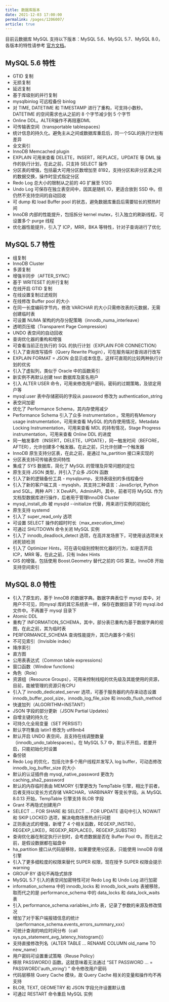 ```yaml
---
title: 数据库版本
date: 2021-12-03 17:00:00
permalink: /pages/1206007/
article: true
---
```



目前云数据库 MySQL 支持以下版本：MySQL 5.6、MySQL 5.7、MySQL 8.0，各版本的特性请参考 [官方文档](https://dev.mysql.com/doc/refman/5.7/en/)。

## MySQL 5.6 特性

- GTID 复制
- 无损复制
- 延迟复制
- 基于库级别的并行复制
- mysqlbinlog 可远程备份 binlog
- 对 TIME, DATETIME 和 TIMESTAMP 进行了重构，可支持小数秒。DATETIME 的空间需求也从之前的 8 个字节减少到 5 个字节
- Online DDL。ALTER操作不再阻塞DML
- 可传输表空间（transportable tablespaces）
- 统计信息的持久化。避免主从之间或数据库重启后，同一个SQL的执行计划有差异
- 全文索引
- InnoDB Memcached plugin
- EXPLAIN 可用来查看 DELETE，INSERT，REPLACE，UPDATE 等 DML 操作的执行计划，在此之前，只支持 SELECT 操作
- 分区表的增强，包括最大可用分区数增加至 8192，支持分区和非分区表之间的数据交换，操作时显式指定分区
- Redo Log 总大小的限制从之前的 4G 扩展至 512G
- Undo Log 可保存在独立表空间中，因其是随机 IO，更适合放到 SSD 中。但仍然不支持空间的自动回收
- 可 dump 和 load Buffer pool 的状态，避免数据库重启后需要较长的预热时间
- InnoDB 内部的性能提升，包括拆分 kernel mutex，引入独立的刷新线程，可设置多个 purge 线程
- 优化器性能提升，引入了 ICP，MRR，BKA 等特性，针对子查询进行了优化

## MySQL 5.7 特性

- 组复制
- InnoDB Cluster
- 多源复制
- 增强半同步（AFTER_SYNC）
- 基于 WRITESET 的并行复制
- 在线开启 GTID 复制
- 在线设置复制过滤规则
- 在线修改 Buffer pool 的大小
- 在同一长度编码字节内，修改 VARCHAR 的大小只需修改表的元数据，无需创建临时表
- 可设置 NUMA 架构的内存分配策略（innodb_numa_interleave）
- 透明页压缩（Transparent Page Compression）
- UNDO 表空间的自动回收
- 查询优化器的重构和增强
- 可查看当前正在执行的 SQL 的执行计划（EXPLAIN FOR CONNECTION）
- 引入了查询改写插件（Query Rewrite Plugin），可在服务端对查询进行改写
- EXPLAIN FORMAT = JSON 会显示成本信息，这样可直观的比较两种执行计划的优劣
- 引入了虚拟列，类似于 Oracle 中的函数索引
- 新实例不再默认创建 test 数据库及匿名用户
- 引入 ALTER USER 命令，可用来修改用户密码，密码的过期策略，及锁定用户等
- mysql.user 表中存储密码的字段从 password 修改为 authentication_string
- 表空间加密
- 优化了 Performance Schema，其内存使用减少
- Performance Schema 引入了众多 instrumentation 。常用的有Memory usage instrumentation，可用来查看 MySQL 的内存使用情况，Metadata Locking Instrumentation，可用来查看 MDL 的持有情况，Stage Progress instrumentation，可用来查看 Online DDL 的进度
- 同一触发事件（INSERT，DELETE，UPDATE），同一触发时间（BEFORE，AFTER），允许创建多个触发器。在此之前，只允许创建一个触发器
- InnoDB 原生支持分区表，在此之前，是通过 ha_partition 接口来实现的
- 分区表支持可传输表空间特性
- 集成了 SYS 数据库，简化了 MySQL 的管理及异常问题的定位
- 原生支持 JSON 类型，并引入了众多 JSON 函数
- 引入了新的逻辑备份工具 - mysqlpump，支持表级别的多线程备份
- 引入了新的客户端工具 - mysqlsh，其支持三种语言：JavaScript, Python and SQL。两种 API：X DevAPI，AdminAPI，其中，前者可将 MySQL 作为文档型数据库进行操作，后者用于管理InnoDB Cluster
- mysql_install_db 被 mysqld --initialize 代替，用来进行实例的初始化
- 原生支持 systemd
- 引入了 super_read_only 选项
- 可设置 SELECT 操作的超时时长（max_execution_time）
- 可通过 SHUTDOWN 命令关闭 MySQL 实例
- 引入了 innodb_deadlock_detect 选项，在高并发场景下，可使用该选项来关闭死锁检测
- 引入了 Optimizer Hints，可在语句级别控制优化器的行为，如是否开启 ICP，MRR 等，在此之前，只有 Index Hints
- GIS 的增强，包括使用 Boost.Geometry 替代之前的 GIS 算法，InnoDB 开始支持空间索引

## MySQL 8.0 特性

- 引入了原生的，基于 InnoDB 的数据字典。数据字典表位于 mysql 库中，对用户不可见，同mysql 库的其它系统表一样，保存在数据目录下的 mysql.ibd 文件中。不再置于 mysql 目录下
- Atomic DDL
- 重构了 INFORMATION_SCHEMA，其中，部分表已重构为基于数据字典的视图，在此之前，其为临时表
- PERFORMANCE_SCHEMA 查询性能提升，其已内置多个索引
- 不可见索引（Invisible index）
- 降序索引
- 直方图
- 公用表表达式（Common table expressions）
- 窗口函数（Window functions）
- 角色（Role）
- 资源组（Resource Groups），可用来控制线程的优先级及其能使用的资源，目前，能被管理的资源只有CPU
- 引入了 innodb_dedicated_server 选项，可基于服务器的内存来动态设置 innodb_buffer_pool_size，innodb_log_file_size 和 innodb_flush_method
- 快速加列（ALGORITHM=INSTANT）
- JSON 字段的部分更新（JSON Partial Updates）
- 自增主键的持久化
- 可持久化全局变量（SET PERSIST）
- 默认字符集由 latin1 修改为 utf8mb4
- 默认开启 UNDO 表空间，且支持在线调整数量（innodb_undo_tablespaces）。在 MySQL 5.7 中，默认不开启，若要开启，只能初始化时设置
- 备份锁
- Redo Log 的优化，包括允许多个用户线程并发写入 log buffer，可动态修改 innodb_log_buffer_size 的大小
- 默认的认证插件由 mysql_native_password 更改为 caching_sha2_password
- 默认的内存临时表由 MEMORY 引擎更改为 TempTable 引擎，相比于前者，后者支持以变长方式存储 VARCHAR，VARBINARY 等变长字段。从 MySQL 8.0.13 开始，TempTable 引擎支持 BLOB 字段
- Grant 不再隐式创建用户
- SELECT ... FOR SHARE 和 SELECT ... FOR UPDATE 语句中引入 NOWAIT 和 SKIP LOCKED 选项，解决电商场景热点行问题
- 正则表达式的增强，新增了 4 个相关函数，REGEXP_INSTR()，REGEXP_LIKE()，REGEXP_REPLACE()，REGEXP_SUBSTR()
- 查询优化器在制定执行计划时，会考虑数据是否在 Buffer Pool 中。而在此之前，是假设数据都在磁盘中
- ha_partition 接口从代码层移除，如果要使用分区表，只能使用 InnoDB 存储引擎
- 引入了更多细粒度的权限来替代 SUPER 权限，现在授予 SUPER 权限会提示 warning
- GROUP BY 语句不再隐式排序
- MySQL 5.7 引入的表空间加密特性可对 Redo Log 和 Undo Log 进行加密
- information_schema 中的 innodb_locks 和 innodb_lock_waits 表被移除，取而代之的是 performance_schema 中的 data_locks 和 data_lock_waits 表
- 引入 performance_schema.variables_info 表，记录了参数的来源及修改情况
- 增加了对于客户端报错信息的统计（performance_schema.events_errors_summary_xxx）
- 可统计查询的响应时间分布（call sys.ps_statement_avg_latency_histogram()）
- 支持直接修改列名（ALTER TABLE ... RENAME COLUMN old_name TO new_name）
- 用户密码可设置重试策略（Reuse Policy）
- 移除 PASSWORD() 函数。这就意味着无法通过 “SET PASSWORD ... = PASSWORD('auth_string') ” 命令修改用户密码
- 代码层移除 Query Cache 模块，故 Query Cache 相关的变量和操作均不再支持
- BLOB, TEXT, GEOMETRY 和 JSON 字段允许设置默认值
- 可通过 RESTART 命令重启 MySQL 实例

